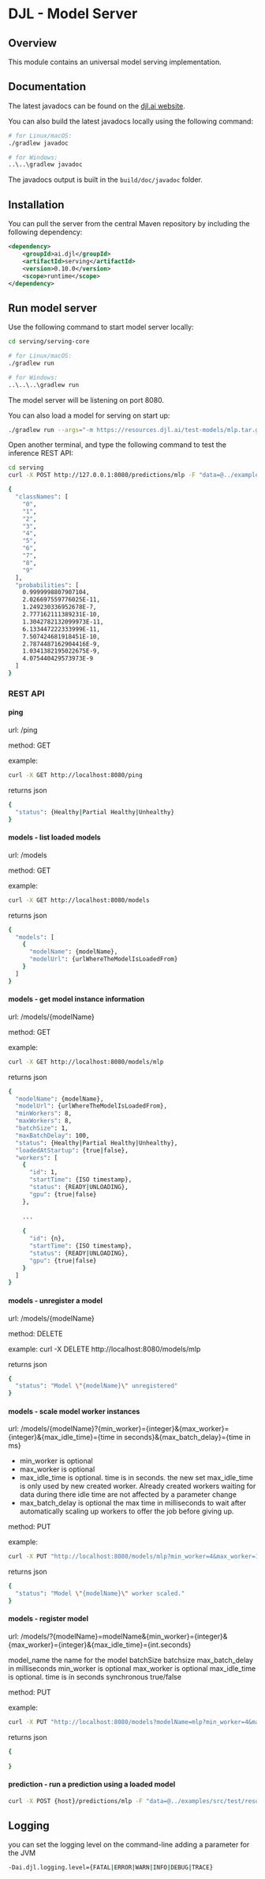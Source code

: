 # DJL - Model Server

## Overview

This module contains an universal model serving implementation.

## Documentation

The latest javadocs can be found on the [djl.ai website](https://javadoc.io/doc/ai.djl/serving/latest/index.html).

You can also build the latest javadocs locally using the following command:

```sh
# for Linux/macOS:
./gradlew javadoc

# for Windows:
..\..\gradlew javadoc
```
The javadocs output is built in the `build/doc/javadoc` folder.


## Installation
You can pull the server from the central Maven repository by including the following dependency:

```xml
<dependency>
    <groupId>ai.djl</groupId>
    <artifactId>serving</artifactId>
    <version>0.10.0</version>
    <scope>runtime</scope>
</dependency>
```

## Run model server

Use the following command to start model server locally:

```sh
cd serving/serving-core

# for Linux/macOS:
./gradlew run

# for Windows:
..\..\..\gradlew run
```

The model server will be listening on port 8080.

You can also load a model for serving on start up:

```sh
./gradlew run --args="-m https://resources.djl.ai/test-models/mlp.tar.gz"
```

Open another terminal, and type the following command to test the inference REST API:

```sh
cd serving
curl -X POST http://127.0.0.1:8080/predictions/mlp -F "data=@../examples/src/test/resources/0.png"

{
  "classNames": [
    "0",
    "1",
    "2",
    "3",
    "4",
    "5",
    "6",
    "7",
    "8",
    "9"
  ],
  "probabilities": [
    0.9999998807907104,
    2.026697559776025E-11,
    1.249230336952678E-7,
    2.777162111389231E-10,
    1.3042782132099973E-11,
    6.133447222333999E-11,
    7.507424681918451E-10,
    2.7874487162904416E-9,
    1.0341382195022675E-9,
    4.075440429573973E-9
  ]
}
```

### REST API


#### ping
url:	/ping

method: GET

example:

```sh
curl -X GET http://localhost:8080/ping
```

returns
json 

```sh
{
  "status": {Healthy|Partial Healthy|Unhealthy}
}
```




#### models - list loaded models
url:	/models

method: GET

example:

```sh
curl -X GET http://localhost:8080/models
```

returns
json 

```sh
{
  "models": [
    {
      "modelName": {modelName},
      "modelUrl": {urlWhereTheModelIsLoadedFrom}
    }
  ]
}
```



####	models - get model instance information
url:	/models/{modelName}

method: GET

example:

```sh
curl -X GET http://localhost:8080/models/mlp
```


returns
json 

```sh
{
  "modelName": {modelName},
  "modelUrl": {urlWhereTheModelIsLoadedFrom},
  "minWorkers": 8,
  "maxWorkers": 8,
  "batchSize": 1,
  "maxBatchDelay": 100,
  "status": {Healthy|Partial Healthy|Unhealthy},
  "loadedAtStartup": {true|false},
  "workers": [
    {
      "id": 1,
      "startTime": {ISO timestamp},
      "status": {READY|UNLOADING},
      "gpu": {true|false}
    },
    
	...
	
    {
      "id": {n},
      "startTime": {ISO timestamp},
      "status": {READY|UNLOADING},
      "gpu": {true|false}
    }
  ]
}
```

#### models - unregister a model
url:	/models/{modelName}

method: DELETE

example:
curl -X DELETE http://localhost:8080/models/mlp

returns
json 

```sh
{
  "status": "Model \"{modelName}\" unregistered"
}
```


#### models - scale model worker instances
url:	/models/{modelName}?{min_worker}={integer}&{max_worker}={integer}&{max_idle_time}={time in seconds}&{max_batch_delay}={time in ms}

- min_worker is optional
- max_worker is optional
- max_idle_time is optional. time is in seconds. the new set max_idle_time is only used by new created worker. Already created workers waiting for data during there idle time are not affected by a parameter change
- max_batch_delay is optional the max time in milliseconds to wait after automatically scaling up workers to offer the job before giving up.

method: PUT

example:

```sh
curl -X PUT "http://localhost:8080/models/mlp?min_worker=4&max_worker=12&max_idle_time=60&max_batch_delay=500"
```

returns
json 

```sh
{
  "status": "Model \"{modelName}\" worker scaled."
}
```

#### models - register model
url:	/models/?{modelName}=modelName&{min_worker}={integer}&{max_worker}={integer}&{max_idle_time}={int.seconds}



model_name	the name for the model
batchSize batchsize
max_batch_delay in milliseconds
min_worker is optional
max_worker is optional
max_idle_time is optional. time is in seconds
synchronous true/false

method: PUT

example:

```sh
curl -X PUT "http://localhost:8080/models?modelName=mlp?min_worker=4&max_worker=12&max_idle_time=60&max_batch_delay=100"
```

returns
json 

```sh
{
  
}
```


#### prediction - run a prediction using a loaded model
```sh
curl -X POST {host}/predictions/mlp -F "data=@../examples/src/test/resources/0.png"
```

## Logging
you can set the logging level on the command-line adding a parameter for the JVM

```sh
-Dai.djl.logging.level={FATAL|ERROR|WARN|INFO|DEBUG|TRACE}
```



